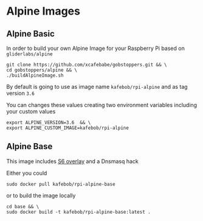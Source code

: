 # Alpine Images

## Alpine Basic

In order to build your own Alpine Image for your Raspberry Pi based on `gliderlabs/alpine`

```
git clone https://github.com/xcafebabe/gobstoppers.git && \
cd gobstoppers/alpine && \
./buildAlpineImage.sh
```

By default is going to use as image name `kafebob/rpi-alpine` and as tag version `3.6`

You can changes these values creating two environment variables
including your custom values

```
export ALPINE_VERSION=3.6  && \
export ALPINE_CUSTOM_IMAGE=kafebob/rpi-alpine
```

## Alpine Base

This image includes [S6 overlay](https://github.com/just-containers/s6-overlay) and a Dnsmasq hack

Either you could

```
sudo docker pull kafebob/rpi-alpine-base
```

or to build the image locally

```
cd base && \
sudo docker build -t kafebob/rpi-alpine-base:latest .
```
